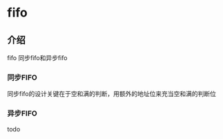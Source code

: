 # fifo

## 介绍

fifo
同步fifo和异步fifo

### 同步FIFO

同步fifo的设计关键在于空和满的判断，用额外的地址位来充当空和满的判断位

### 异步FIFO

todo
